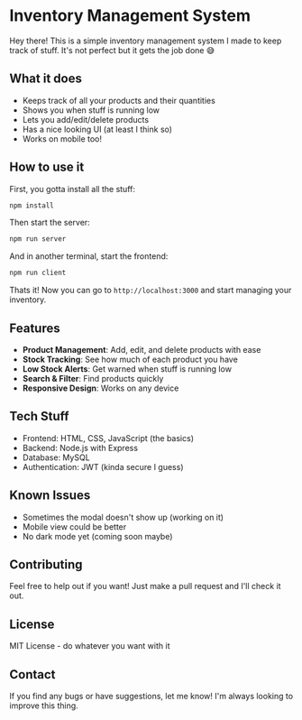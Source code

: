 # Inventory Management System

Hey there! This is a simple inventory management system I made to keep track of stuff. It's not perfect but it gets the job done 😅

## What it does

- Keeps track of all your products and their quantities
- Shows you when stuff is running low
- Lets you add/edit/delete products
- Has a nice looking UI (at least I think so)
- Works on mobile too!

## How to use it

First, you gotta install all the stuff:

```bash
npm install
```

Then start the server:

```bash
npm run server
```

And in another terminal, start the frontend:

```bash
npm run client
```

Thats it! Now you can go to `http://localhost:3000` and start managing your inventory.

## Features

- **Product Management**: Add, edit, and delete products with ease
- **Stock Tracking**: See how much of each product you have
- **Low Stock Alerts**: Get warned when stuff is running low
- **Search & Filter**: Find products quickly
- **Responsive Design**: Works on any device

## Tech Stuff

- Frontend: HTML, CSS, JavaScript (the basics)
- Backend: Node.js with Express
- Database: MySQL
- Authentication: JWT (kinda secure I guess)

## Known Issues

- Sometimes the modal doesn't show up (working on it)
- Mobile view could be better
- No dark mode yet (coming soon maybe)

## Contributing

Feel free to help out if you want! Just make a pull request and I'll check it out.

## License

MIT License - do whatever you want with it

## Contact

If you find any bugs or have suggestions, let me know! I'm always looking to improve this thing. 